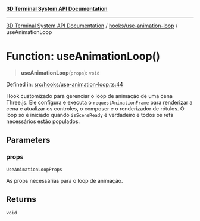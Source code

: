 [**3D Terminal System API Documentation**](../../../README.md)

***

[3D Terminal System API Documentation](../../../README.md) / [hooks/use-animation-loop](../README.md) / useAnimationLoop

# Function: useAnimationLoop()

> **useAnimationLoop**(`props`): `void`

Defined in: [src/hooks/use-animation-loop.ts:44](https://github.com/Dicommunitas/ThreeJS_Terminal_3D2/blob/3ee0fc36a3337518d3717231e10fb625cedcf942/src/hooks/use-animation-loop.ts#L44)

Hook customizado para gerenciar o loop de animação de uma cena Three.js.
Ele configura e executa o `requestAnimationFrame` para renderizar a cena
e atualizar os controles, o composer e o renderizador de rótulos.
O loop só é iniciado quando `isSceneReady` é verdadeiro e todos os refs necessários estão populados.

## Parameters

### props

`UseAnimationLoopProps`

As props necessárias para o loop de animação.

## Returns

`void`

